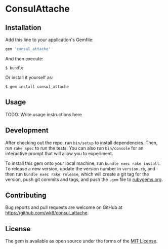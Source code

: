 # ConsulAttache

## Installation

Add this line to your application's Gemfile:

```ruby
gem 'consul_attache'
```

And then execute:

    $ bundle

Or install it yourself as:

    $ gem install consul_attache

## Usage

TODO: Write usage instructions here

## Development

After checking out the repo, run `bin/setup` to install dependencies. Then, run `rake spec` to run the tests. You can also run `bin/console` for an interactive prompt that will allow you to experiment.

To install this gem onto your local machine, run `bundle exec rake install`. To release a new version, update the version number in `version.rb`, and then run `bundle exec rake release`, which will create a git tag for the version, push git commits and tags, and push the `.gem` file to [rubygems.org](https://rubygems.org).

## Contributing

Bug reports and pull requests are welcome on GitHub at https://github.com/wk8/consul_attache.


## License

The gem is available as open source under the terms of the [MIT License](http://opensource.org/licenses/MIT).

